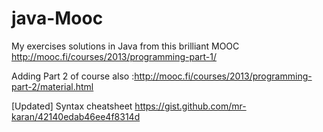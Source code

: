 # java-Mooc
My exercises solutions in Java from this brilliant MOOC  http://mooc.fi/courses/2013/programming-part-1/

Adding Part 2 of course also :http://mooc.fi/courses/2013/programming-part-2/material.html 

[Updated] Syntax cheatsheet https://gist.github.com/mr-karan/42140edab46ee4f8314d
